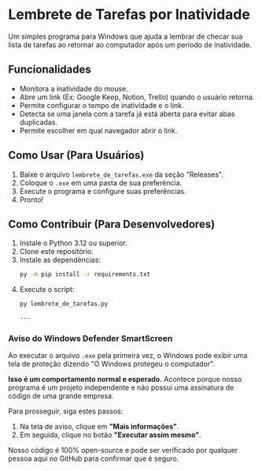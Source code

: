 # Lembrete de Tarefas por Inatividade

Um simples programa para Windows que ajuda a lembrar de checar sua lista de tarefas ao retornar ao computador após um período de inatividade.

## Funcionalidades

- Monitora a inatividade do mouse.
- Abre um link (Ex: Google Keep, Notion, Trello) quando o usuário retorna.
- Permite configurar o tempo de inatividade e o link.
- Detecta se uma janela com a tarefa já está aberta para evitar abas duplicadas.
- Permite escolher em qual navegador abrir o link.

## Como Usar (Para Usuários)

1.  Baixe o arquivo `lembrete_de_tarefas.exe` da seção "Releases".
2.  Coloque o `.exe` em uma pasta de sua preferência.
3.  Execute o programa e configure suas preferências.
4.  Pronto!

## Como Contribuir (Para Desenvolvedores)

1.  Instale o Python 3.12 ou superior.
2.  Clone este repositório.
3.  Instale as dependências:
    ```bash
    py -m pip install -r requirements.txt
    ```
4.  Execute o script:
    ```bash
    py lembrete_de_tarefas.py

    ---

### Aviso do Windows Defender SmartScreen

Ao executar o arquivo `.exe` pela primeira vez, o Windows pode exibir uma tela de proteção dizendo "O Windows protegeu o computador".

**Isso é um comportamento normal e esperado.** Acontece porque nosso programa é um projeto independente e não possui uma assinatura de código de uma grande empresa.

Para prosseguir, siga estes passos:
1.  Na tela de aviso, clique em **"Mais informações"**.
2.  Em seguida, clique no botão **"Executar assim mesmo"**.

Nosso código é 100% open-source e pode ser verificado por qualquer pessoa aqui no GitHub para confirmar que é seguro.